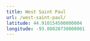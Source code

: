 ```yaml
---
title: West Saint Paul
url: /west-saint-paul/
latitude: 44.910154500000004
longitude: -93.08020730000001
---
```


